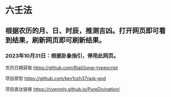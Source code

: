 # 六壬法

## 根据农历的月、日、时辰，推测吉凶。打开网页即可看到结果，刷新网页即可刷新结果。

### 2023年10月31日：根据卦象指引，停用此网页。

农历日期获取 https://github.com/6tail/lunar-typescript

项目原型 https://github.com/kev1nzh37/ask-god

项目直达链接 https://riveronly.github.io/PureDivination/
